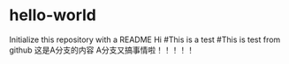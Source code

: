 # hello-world
Initialize this repository with a README
Hi
#This is a test
#This is test from github
这是A分支的内容
A分支又搞事情啦！！！！！